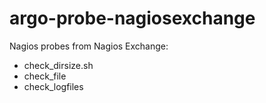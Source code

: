 # argo-probe-nagiosexchange

Nagios probes from Nagios Exchange:
- check_dirsize.sh  
- check_file  
- check_logfiles
